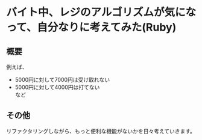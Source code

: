 # バイト中、レジのアルゴリズムが気になって、自分なりに考えてみた(Ruby)

## 概要
例えば、</br>
* 5000円に対して7000円は受け取れない
* 5000円に対して4000円は打てない</br>
など

## その他
リファクタリングしながら、もっと便利な機能がないかを日々考えていきます。
